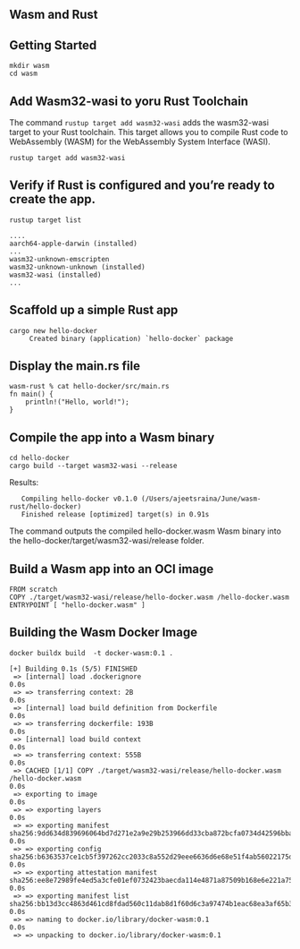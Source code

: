 ## Wasm and Rust



## Getting Started


```
mkdir wasm
cd wasm
```

## Add Wasm32-wasi to yoru Rust Toolchain


The command ```rustup target add wasm32-wasi``` adds the wasm32-wasi target to your Rust toolchain. This target allows you to compile Rust code to WebAssembly (WASM) for the WebAssembly System Interface (WASI).

```
rustup target add wasm32-wasi
```

## Verify if  Rust is configured and you’re ready to create the app.

```
rustup target list
```

```
....
aarch64-apple-darwin (installed)
...
wasm32-unknown-emscripten
wasm32-unknown-unknown (installed)
wasm32-wasi (installed)
...
```

## Scaffold up a simple Rust app

```
cargo new hello-docker
     Created binary (application) `hello-docker` package
```

## Display the main.rs file

```
wasm-rust % cat hello-docker/src/main.rs
fn main() {
    println!("Hello, world!");
}
```

## Compile the app into a Wasm binary

```
cd hello-docker
cargo build --target wasm32-wasi --release
 ```
 
 Results:
 
 ```
    Compiling hello-docker v0.1.0 (/Users/ajeetsraina/June/wasm-rust/hello-docker)
    Finished release [optimized] target(s) in 0.91s
 ```
 
 The command outputs the compiled hello-docker.wasm Wasm binary into the hello-docker/target/wasm32-wasi/release folder.
 
 ## Build a Wasm app into an OCI image
 
 ```
 FROM scratch
COPY ./target/wasm32-wasi/release/hello-docker.wasm /hello-docker.wasm
ENTRYPOINT [ "hello-docker.wasm" ]
```

## Building the Wasm Docker Image

```
docker buildx build  -t docker-wasm:0.1 .
```

```
[+] Building 0.1s (5/5) FINISHED
 => [internal] load .dockerignore                                                                                                        0.0s
 => => transferring context: 2B                                                                                                          0.0s
 => [internal] load build definition from Dockerfile                                                                                     0.0s
 => => transferring dockerfile: 193B                                                                                                     0.0s
 => [internal] load build context                                                                                                        0.0s
 => => transferring context: 555B                                                                                                        0.0s
 => CACHED [1/1] COPY ./target/wasm32-wasi/release/hello-docker.wasm /hello-docker.wasm                                                  0.0s
 => exporting to image                                                                                                                   0.0s
 => => exporting layers                                                                                                                  0.0s
 => => exporting manifest sha256:9dd634d839696064bd7d271e2a9e29b253966dd33cba872bcfa0734d42596bba                                        0.0s
 => => exporting config sha256:b6363537ce1cb5f397262cc2033c8a552d29eee6636d6e68e51f4ab56022175d                                          0.0s
 => => exporting attestation manifest sha256:ee8e72989fe4ed5a3cfe01ef0732423baecda114e4871a87509b168e6e221a75                            0.0s
 => => exporting manifest list sha256:bb13d3cc4863d461cd8fdad560c11dab8d1f60d6c3a97474b1eac68ea3af65b3                                   0.0s
 => => naming to docker.io/library/docker-wasm:0.1                                                                                       0.0s
 => => unpacking to docker.io/library/docker-wasm:0.1
 ```
 
 
